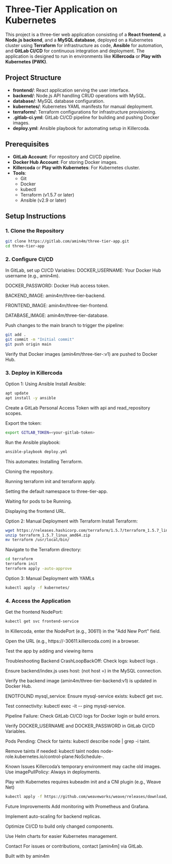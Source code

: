 # Three-Tier Application on Kubernetes

This project is a three-tier web application consisting of a **React frontend**, a **Node.js backend**, and a **MySQL database**, deployed on a Kubernetes cluster using **Terraform** for infrastructure as code, **Ansible** for automation, and **GitLab CI/CD** for continuous integration and deployment. The application is designed to run in environments like **Killercoda** or **Play with Kubernetes (PWK)**.

## Project Structure
- **frontend/**: React application serving the user interface.
- **backend/**: Node.js API handling CRUD operations with MySQL.
- **database/**: MySQL database configuration.
- **kubernetes/**: Kubernetes YAML manifests for manual deployment.
- **terraform/**: Terraform configurations for infrastructure provisioning.
- **.gitlab-ci.yml**: GitLab CI/CD pipeline for building and pushing Docker images.
- **deploy.yml**: Ansible playbook for automating setup in Killercoda.

## Prerequisites
- **GitLab Account**: For repository and CI/CD pipeline.
- **Docker Hub Account**: For storing Docker images.
- **Killercoda** or **Play with Kubernetes**: For Kubernetes cluster.
- **Tools**:
  - Git
  - Docker
  - kubectl
  - Terraform (v1.5.7 or later)
  - Ansible (v2.9 or later)

## Setup Instructions

### 1. Clone the Repository
```bash
git clone https://gitlab.com/amin4m/three-tier-app.git
cd three-tier-app
```

### 2. Configure CI/CD
In GitLab, set up CI/CD Variables:
DOCKER_USERNAME: Your Docker Hub username (e.g., amin4m).

DOCKER_PASSWORD: Docker Hub access token.

BACKEND_IMAGE: amin4m/three-tier-backend.

FRONTEND_IMAGE: amin4m/three-tier-frontend.

DATABASE_IMAGE: amin4m/three-tier-database.

Push changes to the main branch to trigger the pipeline:
```bash
git add .
git commit -m "Initial commit"
git push origin main
```
Verify that Docker images (amin4m/three-tier-<component>:v1) are pushed to Docker Hub.

### 3. Deploy in Killercoda

Option 1: Using Ansible
Install Ansible:
```bash
apt update
apt install -y ansible
```
Create a GitLab Personal Access Token with api and read_repository scopes.

Export the token:
```bash
export GITLAB_TOKEN=<your-gitlab-token>
```
Run the Ansible playbook:
```bash
ansible-playbook deploy.yml
```
This automates:
Installing Terraform.

Cloning the repository.

Running terraform init and terraform apply.

Setting the default namespace to three-tier-app.

Waiting for pods to be Running.

Displaying the frontend URL.

Option 2: Manual Deployment with Terraform
Install Terraform:
```bash
wget https://releases.hashicorp.com/terraform/1.5.7/terraform_1.5.7_linux_amd64.zip
unzip terraform_1.5.7_linux_amd64.zip
mv terraform /usr/local/bin/
```
Navigate to the Terraform directory:
```bash
cd terraform
terraform init
terraform apply -auto-approve
```
Option 3: Manual Deployment with YAMLs
```bash
kubectl apply -f kubernetes/
```

### 4. Access the Application
Get the frontend NodePort:
```bash
kubectl get svc frontend-service
```
In Killercoda, enter the NodePort (e.g., 30611) in the "Add New Port" field.

Open the URL (e.g., https://<session-id>-30611.killercoda.com) in a browser.

Test the app by adding and viewing items

Troubleshooting
Backend CrashLoopBackOff:
Check logs: kubectl logs <backend-pod-name>.

Ensure backend/index.js uses host: (not host =) in the MySQL connection.

Verify the backend image (amin4m/three-tier-backend:v1) is updated in Docker Hub.

ENOTFOUND mysql_service:
Ensure mysql-service exists: kubectl get svc.

Test connectivity: kubectl exec -it <frontend-pod-name> -- ping mysql-service.

Pipeline Failure:
Check GitLab CI/CD logs for Docker login or build errors.

Verify DOCKER_USERNAME and DOCKER_PASSWORD in GitLab CI/CD Variables.

Pods Pending:
Check for taints: kubectl describe node | grep -i taint.

Remove taints if needed: kubectl taint nodes <node-name> node-role.kubernetes.io/control-plane:NoSchedule-.

Known Issues
Killercoda’s temporary environment may cache old images. Use imagePullPolicy: Always in deployments.

Play with Kubernetes requires kubeadm init and a CNI plugin (e.g., Weave Net)

```bash
kubectl apply -f https://github.com/weaveworks/weave/releases/download/v2.8.1/weave-daemonset-k8s.yaml
```

Future Improvements
Add monitoring with Prometheus and Grafana.

Implement auto-scaling for backend replicas.

Optimize CI/CD to build only changed components.

Use Helm charts for easier Kubernetes management.

Contact
For issues or contributions, contact [amin4m] via GitLab.

Built with  by amin4m
